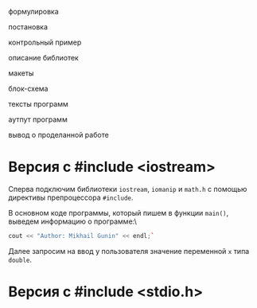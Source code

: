 формулировка

постановка

контрольный пример

описание библиотек

макеты

блок-схема

тексты программ

аутпут программ

вывод о проделанной работе

# Версия с #include \<iostream>

Сперва подключим библиотеки `iostream`, `iomanip` и `math.h` с помощью директивы препроцессора `#include`.

В основном коде программы, который пишем в функции `main()`, выведем информацию о программе:\

```cpp
cout << "Author: Mikhail Gunin" << endl;`
```

Далее запросим на ввод у пользователя значение переменной `x` типа `double`.


# Версия с #include \<stdio.h>